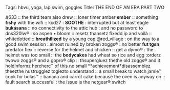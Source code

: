 Tags: hbvu, yoga, lap swim, goggles
Title: THE END OF AN ERA PART TWO
  
Δ633 :: the third team also drew :: loner timer amber **ember** :: something **fishy** with the wifi :: kcd27 : **SOOTHE** : interrupted but at least eagle **bukásana** :: no connectivity to the attic hub : and no password to dns320lw® : so aspen • bloom :: resetz thansetz fixedd ip and voilà :: whitedotted :: **breathilized** by a young cop @red_village : on the way to a good swim session : almost ruined by broken zoggs® : no better **fut tgsn** predator flex :: reverse for the helmet and chicken :: get a dymo® : the helmet was too small :: the **bodycakes** had wheat so rice and egg :orderz twowo zoggs® and a gopro® clip :: thsupergluez thethe old zoggs® and it holdinformz hercherc™ of this no small **achievement*disassemblez theezthe nustrugglez toglezto understand :: a small break to watch jamie™ cook for bolas™ :: banana and carrot cake because the oven is anyway on :: fault search successful : the issue is the netgear® switch  
